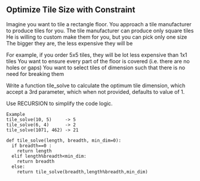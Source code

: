 ## Optimize Tile Size with Constraint
Imagine you want to tile a rectangle floor. You approach a tile manufacturer to produce tiles for you.
The tile manufacturer can produce only square tiles
He is willing to custom make them for you, but you can pick only one size
The bigger they are, the less expensive they will be

For example, if you order 5x5 tiles, they will be lot less expensive than 1x1 tiles
You want to ensure every part of the floor is covered  (i.e. there are no holes or gaps)
You want to select tiles of dimension such that there is no need for breaking them

Write a function tile_solve to calculate the optimum tile dimension, which 
accept a 3rd parameter, which when not provided, defaults to value of 1. 

Use RECURSION to simplify the code logic.


```
Example
tile_solve(10, 5)     -> 5 
tile_solve(6, 4)      -> 2 
tile_solve(1071, 462) -> 21 
```

```
def tile_solve(length, breadth, min_dim=0):
  if breadth==0 :
    return length
  elif length%breadth<min_dim:
    return breadth
  else:
    return tile_solve(breadth,length%breadth,min_dim)

```
